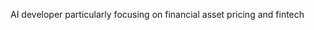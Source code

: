 AI developer particularly focusing on financial asset pricing and fintech
<!---
45MKS/45MKS is a ✨ special ✨ repository because its `README.md` (this file) appears on your GitHub profile.
You can click the Preview link to take a look at your changes.
--->
